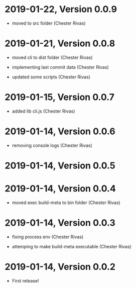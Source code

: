 2019-01-22, Version 0.0.9
=========================

 * moved to src folder (Chester Rivas)


2019-01-21, Version 0.0.8
=========================

 * moved cli to dist folder (Chester Rivas)

 * implementing last commit data (Chester Rivas)

 * updated some scripts (Chester Rivas)


2019-01-15, Version 0.0.7
=========================

 * added lib cli.js (Chester Rivas)


2019-01-14, Version 0.0.6
=========================

 * removing console logs (Chester Rivas)


2019-01-14, Version 0.0.5
=========================



2019-01-14, Version 0.0.4
=========================

 * moved exec build-meta to bin folder (Chester Rivas)


2019-01-14, Version 0.0.3
=========================

 * fixing process env (Chester Rivas)

 * attemping to make build-meta executable (Chester Rivas)


2019-01-14, Version 0.0.2
=========================

 * First release!
